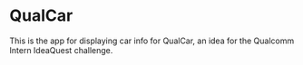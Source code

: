 # QualCar

This is the app for displaying car info for QualCar, an idea for the Qualcomm Intern IdeaQuest challenge.
